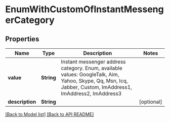 # EnumWithCustomOfInstantMessengerCategory


## Properties
Name | Type | Description | Notes
------------ | ------------- | ------------- | -------------
**value** | **String** | Instant messenger address category. Enum, available values: GoogleTalk, Aim, Yahoo, Skype, Qq, Msn, Icq, Jabber, Custom, ImAddress1, ImAddress2, ImAddress3 | 
**description** | **String** |  |  [optional]




[[Back to Model list]](Models.md) [[Back to API README]](README.md)
